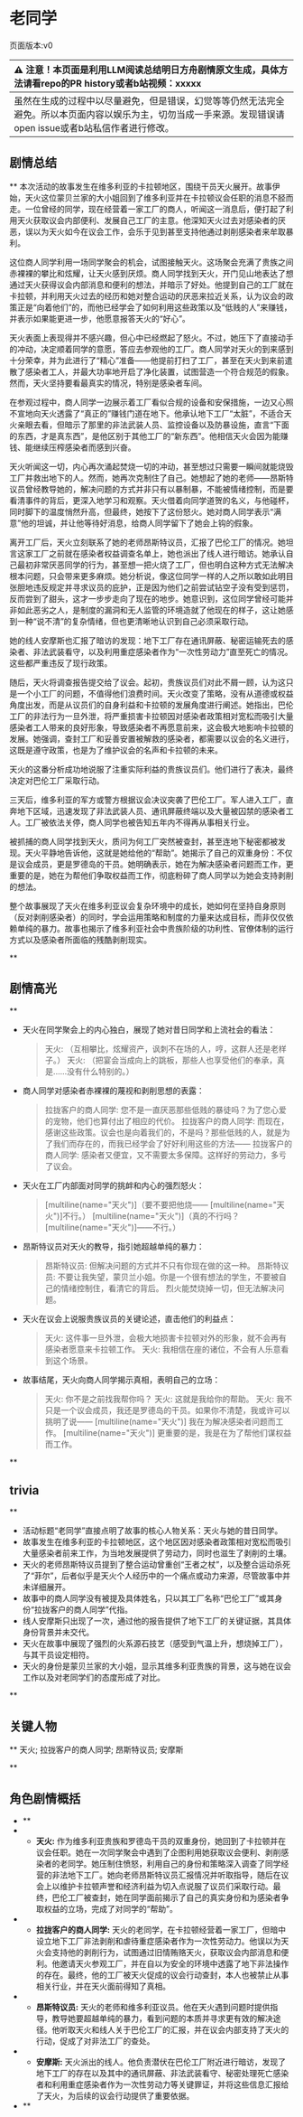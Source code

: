 # 老同学
页面版本:v0
 

| :warning: 注意！本页面是利用LLM阅读总结明日方舟剧情原文生成，具体方法请看repo的PR history或者b站视频：xxxxx           |
|:----------------------------|
| 虽然在生成的过程中以尽量避免，但是错误，幻觉等等仍然无法完全避免。所以本页面内容以娱乐为主，切勿当成一手来源。发现错误请open issue或者b站私信作者进行修改。|



## 剧情总结
**
本次活动的故事发生在维多利亚的卡拉顿地区，围绕干员天火展开。故事伊始，天火这位蒙贝兰家的大小姐回到了维多利亚并在卡拉顿议会任职的消息不胫而走。一位曾经的同学，现在经营着一家工厂的商人，听闻这一消息后，便打起了利用天火获取议会内部便利、发展自己工厂的主意。他深知天火过去对感染者的厌恶，误以为天火如今在议会工作，会乐于见到甚至支持他通过剥削感染者来牟取暴利。

这位商人同学利用一场同学聚会的机会，试图接触天火。这场聚会充满了贵族之间赤裸裸的攀比和炫耀，让天火感到厌烦。商人同学找到天火，开门见山地表达了想通过天火获得议会内部消息和便利的想法，并暗示了好处。他提到自己的工厂就在卡拉顿，并利用天火过去的经历和她对整合运动的厌恶来拉近关系，认为议会的政策正是“向着他们”的，而他已经学会了如何利用这些政策以及“低贱的人”来赚钱，并表示如果能更进一步，他愿意报答天火的“好心”。

天火表面上表现得并不感兴趣，但心中已经燃起了怒火。不过，她压下了直接动手的冲动，决定顺着同学的意愿，答应去参观他的工厂。商人同学对天火的到来感到十分荣幸，并为此进行了“精心”准备——他提前打扫了工厂，甚至在天火到来前遣散了感染者工人，并最大功率地开启了净化装置，试图营造一个符合规范的假象。然而，天火坚持要看最真实的情况，特别是感染者车间。

在参观过程中，商人同学一边展示着工厂看似合规的设备和安保措施，一边又心照不宣地向天火透露了“真正的”赚钱门道在地下。他承认地下工厂“太脏”，不适合天火亲眼去看，但暗示了那里的非法武装人员、监控设备以及防暴设施，直言“下面的东西，才是真东西”，是他区别于其他工厂的“新东西”。他相信天火会因为能赚钱、能继续压榨感染者而感到兴奋。

天火听闻这一切，内心再次涌起焚烧一切的冲动，甚至想过只需要一瞬间就能烧毁工厂并救出地下的人。然而，她再次克制住了自己。她想起了她的老师——昂斯特议员曾经教导她的，解决问题的方式并非只有以暴制暴，不能被情绪控制，而是要看清事件的背后，更深入地学习和观察。天火借着向同学道贺的名义，与他碰杯，同时脚下的温度悄然升高，但最终，她按下了这份怒火。她对商人同学表示“满意”他的坦诚，并让他等待好消息，给商人同学留下了她会上钩的假象。

离开工厂后，天火立刻联系了她的老师昂斯特议员，汇报了巴伦工厂的情况。她坦言这家工厂之前就在感染者权益调查名单上，她也派出了线人进行暗访。她承认自己最初非常厌恶同学的行为，甚至想一把火烧了工厂，但也明白这种方式无法解决根本问题，只会带来更多麻烦。她分析说，像这位同学一样的人之所以敢如此明目张胆地违反规定并寻求议员的庇护，正是因为他们之前尝试钻空子没有受到惩罚，反而尝到了甜头，这才一步步走向了现在的地步。她意识到，这位同学曾经可能并非如此恶劣之人，是制度的漏洞和无人监管的环境造就了他现在的样子，这让她感到一种“说不清”的复杂情绪，但也更清晰地认识到自己必须采取行动。

她的线人安摩斯也汇报了暗访的发现：地下工厂存在通讯屏蔽、秘密运输死去的感染者、非法武装看守，以及利用重症感染者作为“一次性劳动力”直至死亡的情况。这些都严重违反了现行政策。

随后，天火将调查报告提交给了议会。起初，贵族议员们对此不屑一顾，认为这只是一个小工厂的问题，不值得他们浪费时间。天火改变了策略，没有从道德或权益角度出发，而是从议员们的自身利益和卡拉顿的发展角度进行阐述。她指出，巴伦工厂的非法行为一旦外泄，将严重损害卡拉顿因对感染者政策相对宽松而吸引大量感染者工人带来的良好形象，导致感染者不再愿意前来，这会极大地影响卡拉顿的发展。她强调，查封工厂和妥善安置被解救的感染者，都需要以议会的名义进行，这既是遵守政策，也是为了维护议会的名声和卡拉顿的未来。

天火的这番分析成功地说服了注重实际利益的贵族议员们。他们进行了表决，最终决定对巴伦工厂采取行动。

三天后，维多利亚的军方或警方根据议会决议突袭了巴伦工厂。军人进入工厂，直奔地下区域，迅速发现了非法武装人员、通讯屏蔽终端以及大量被囚禁的感染者工人。工厂被依法关停，商人同学也被告知五年内不得再从事相关行业。

被抓捕的商人同学找到天火，质问为何工厂突然被查封，甚至连地下秘密都被发现。天火平静地告诉他，这就是她给他的“帮助”。她揭示了自己的双重身份：不仅是议会成员，更是罗德岛的干员。她明确表示，她在为解决感染者问题而工作，更重要的是，她在为帮他们争取权益而工作，彻底粉碎了商人同学以为她会支持剥削的想法。

整个故事展现了天火在维多利亚议会复杂环境中的成长，她如何在坚持自身原则（反对剥削感染者）的同时，学会运用策略和制度的力量来达成目标，而非仅仅依赖单纯的暴力。故事也揭示了维多利亚社会中贵族阶级的功利性、官僚体制的运行方式以及感染者所面临的残酷剥削现实。

**
## 剧情高光
**

*   天火在同学聚会上的内心独白，展现了她对昔日同学和上流社会的看法：
    > 天火: （互相攀比，炫耀资产，讽刺不在场的人，哼，这群人还是老样子。）
    > 天火: （把宴会当成向上的跳板，那些人也享受他们的奉承，真是......没有什么特别的。）
*   商人同学对感染者赤裸裸的蔑视和剥削思想的表露：
    > 拉拢客户的商人同学: 您不是一直厌恶那些低贱的暴徒吗？为了您心爱的宠物，他们也算付出了相应的代价。
    > 拉拢客户的商人同学: 而现在，感谢这些政策。议会也是向着我们的，不是吗？那些低贱的人，就是为了我们而存在的，而我已经学会了好好利用这些的方法——
    > 拉拢客户的商人同学: 感染者又便宜，又不需要太多保障。这样好的劳动力，多亏了议会。
*   天火在工厂内部面对同学的挑衅和内心的强烈怒火：
    > [multiline(name="天火")]（要不要把他烧——
    > [multiline(name="天火")]不行。）
    > [multiline(name="天火")]（真的不行吗？
    > [multiline(name="天火")]——不行。）
*   昂斯特议员对天火的教导，指引她超越单纯的暴力：
    > 昂斯特议员: 但解决问题的方式并不只有你现在做的这一种。
    > 昂斯特议员: 不要让我失望，蒙贝兰小姐。你是一个很有想法的学生，不要被自己的情绪控制住，看清它的背后。
    > 烈火能焚烧掉一切，但无法解决问题。
*   天火在议会上说服贵族议员的关键论述，直击他们的利益点：
    > 天火: 这件事一旦外泄，会极大地损害卡拉顿对外的形象，就不会再有感染者愿意来卡拉顿工作。
    > 天火: 我相信在座的诸位，不会有人乐意看到这个场景。
*   故事结尾，天火向商人同学揭示真相，表明自己的立场：
    > 天火: 你不是之前找我帮你吗？
    > 天火: 这就是我给你的帮助。
    > 天火: 我不只是一个议会成员，我还是罗德岛的干员。如果你不清楚，我或许可以挑明了说——
    > [multiline(name="天火")] 我在为解决感染者问题而工作。
    > [multiline(name="天火")] 更重要的是，我是在为了帮他们谋权益而工作。

**
## trivia
**

*   活动标题“老同学”直接点明了故事的核心人物关系：天火与她的昔日同学。
*   故事发生在维多利亚的卡拉顿地区，这个地区因对感染者政策相对宽松而吸引大量感染者前来工作，为当地发展提供了劳动力，同时也滋生了剥削的土壤。
*   天火的老师昂斯特议员提到了整合运动曾重创“王者之杖”，以及整合运动杀死了“菲尔”，后者似乎是天火个人经历中的一个痛点或动力来源，尽管故事中并未详细展开。
*   故事中的商人同学没有被提及具体姓名，只以其工厂名称“巴伦工厂”或其身份“拉拢客户的商人同学”代指。
*   线人安摩斯只出现了一次，通过他的报告提供了地下工厂的关键证据，其具体身份背景并未交代。
*   天火在故事中展现了强烈的火系源石技艺（感受到气温上升，想烧掉工厂），与其干员设定相符。
*   天火的身份是蒙贝兰家的大小姐，显示其维多利亚贵族的背景，这与她在议会工作以及对老同学们的态度形成了对比。

**
## 关键人物
**
天火; 拉拢客户的商人同学; 昂斯特议员; 安摩斯

**
## 角色剧情概括
-   **
-   *   **天火:** 作为维多利亚贵族和罗德岛干员的双重身份，她回到了卡拉顿并在议会任职。她在一次同学聚会中遇到了企图利用她获取议会便利、剥削感染者的老同学。她压制住愤怒，利用自己的身份和策略深入调查了同学经营的非法地下工厂。她向老师昂斯特议员汇报情况并听取指导，随后在议会上以维护卡拉顿声誉和经济利益为切入点说服了议员们采取行动。最终，巴伦工厂被查封，她在同学面前揭示了自己的真实身份和为感染者争取权益的立场，完成了对同学的“帮助”。
-   *   **拉拢客户的商人同学:** 天火的老同学，在卡拉顿经营着一家工厂，但暗中设立地下工厂非法剥削和虐待重症感染者作为一次性劳动力。他误以为天火会支持他的剥削行为，试图通过旧情贿赂天火，获取议会内部消息和便利。他邀请天火参观工厂，并在自以为安全的环境中透露了地下非法操作的存在。最终，他的工厂被天火促成的议会行动查封，本人也被禁止从事相关行业，并在天火面前得知了真相。
-   *   **昂斯特议员:** 天火的老师和维多利亚议员。他在天火遇到问题时提供指导，教导她要超越单纯的暴力，看到问题的本质并寻求更有效的解决途径。他听取天火和线人关于巴伦工厂的汇报，并在议会内部支持了天火的行动，促成了对非法工厂的查处。
-   *   **安摩斯:** 天火派出的线人。他负责潜伏在巴伦工厂附近进行暗访，发现了地下工厂的存在以及其中的通讯屏蔽、非法武装看守、秘密处理死亡感染者和利用重症感染者作为一次性劳动力等关键罪证，并将这些信息汇报给了天火，为后续的议会行动提供了重要依据。
-   **